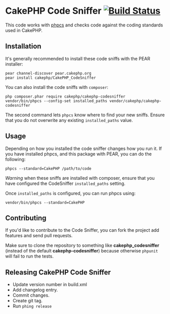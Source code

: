 # CakePHP Code Sniffer [![Build Status](https://travis-ci.org/cakephp/cakephp-codesniffer.png?branch=master)](http://travis-ci.org/cakephp/cakephp-codesniffer)

This code works with [phpcs](http://pear.php.net/manual/en/package.php.php-codesniffer.php)
and checks code against the coding standards used in CakePHP.

## Installation

It's generally recommended to install these code sniffs with the PEAR
installer:

	pear channel-discover pear.cakephp.org
	pear install cakephp/CakePHP_CodeSniffer

You can also install the code sniffs with `composer`:

	php composer.phar require cakephp/cakephp-codesniffer
	vendor/bin/phpcs --config-set installed_paths vendor/cakephp/cakephp-codesniffer

The second command lets `phpcs` know where to find your new sniffs. Ensure that
you do not overwrite any existing `installed_paths` value.

## Usage

Depending on how you installed the code sniffer changes how you run it. If you have
installed phpcs, and this package with PEAR, you can do the following:

	phpcs --standard=CakePHP /path/to/code

*Warning* when these sniffs are installed with composer, ensure that you have
configured the CodeSniffer `installed_paths` setting.

Once `installed_paths` is configured, you can run phpcs using:

	vendor/bin/phpcs --standard=CakePHP

## Contributing

If you'd like to contribute to the Code Sniffer, you can fork the project add features and send pull requests.

Make sure to clone the repository to something like **cakephp_codesniffer** (instead of the default **cakephp-codesniffer**) because otherwise `phpunit` will fail to run the tests.

## Releasing CakePHP Code Sniffer

* Update version number in build.xml
* Add changelog entry.
* Commit changes.
* Create git tag.
* Run `phing release`
